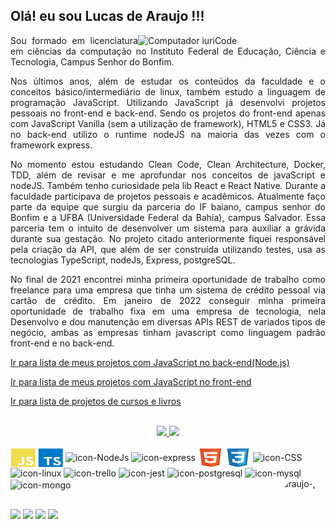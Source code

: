 ## Olá! eu sou Lucas de Araujo !!!

<img src="https://raw.githubusercontent.com/MicaelliMedeiros/micaellimedeiros/master/image/computer-illustration.png" min-width="400px" max-width="300px" width="300px" align="right" alt="Computador iuriCode">
<p align="justify"> 
Sou formado em licenciatura em ciências da computação no Instituto Federal de Educação, Ciência e Tecnologia, Campus Senhor do Bonfim.
</p>

<p align="justify"> 
Nos últimos anos, além de estudar os conteúdos da faculdade e o conceitos básico/intermediário de linux, também estudo a linguagem de programação JavaScript. Utilizando JavaScript já desenvolvi projetos pessoais no front-end e back-end. Sendo os projetos do front-end apenas com JavaScript Vanilla (sem a utilização de framework), HTML5 e CSS3. Já no back-end utilizo o runtime nodeJS na maioria das vezes com o framework express.
</p>

<p align="justify"> 
No momento estou estudando Clean Code, Clean Architecture, Docker, TDD, além de revisar e me aprofundar nos conceitos de javaScript e nodeJS. Também tenho curiosidade pela lib React e React Native. Durante a faculdade participava de  projetos pessoais e acadêmicos. Atualmente faço parte da equipe que surgiu da parceria do IF baiano, campus senhor do Bonfim e a UFBA (Universidade Federal da Bahia), campus Salvador. Essa parceria tem o intuito de desenvolver um sistema para auxiliar a grávida durante sua gestação. No projeto citado anteriormente fiquei responsável pela criação da API, que além de ser construída utilizando testes, usa as tecnologias TypeScript, nodeJs, Express, postgreSQL. 
</p>

<p align="justify"> 
No final de 2021 encontrei minha primeira oportunidade de trabalho como freelance para uma empresa que tinha um sistema de crédito pessoal via cartão de crédito. Em janeiro de 2022 conseguir minha primeira oportunidade de trabalho fixa em uma empresa de tecnologia, nela Desenvolvo e dou manutenção em diversas APIs REST de variados tipos de negócio, ambas as empresas tinham javascript como linguagem padrão front-end e no back-end. 
</p>

[Ir para lista de meus projetos com JavaScript no back-end(Node.js)](https://github.com/araujo21x/NodeJs)

[Ir para lista de meus projetos com JavaScript no front-end](https://github.com/araujo21x/JavaScript_Front-end)

[Ir para lista de projetos de cursos e livros](https://github.com/araujo21x/code_of_courses_and_books)

<br>

<div align="center">
  <a href="https://github.com/araujo21x">
    <img height="180em" src="https://github-readme-stats.vercel.app/api?username=araujo21x&show_icons=true&theme=dark&include_all_commits=true&count_private=true"/>
    <img height="180em" src="https://github-readme-stats.vercel.app/api/top-langs/?username=araujo21x&layout=compact&langs_count=7&theme=dark"/>
  </a>
</div>
  
<div style="display: inline_block"><br>
  <img align="center" alt="icon-Js" height="30" width="40" src="https://raw.githubusercontent.com/devicons/devicon/master/icons/javascript/javascript-plain.svg">
  <img align="center" alt="icon-Ts" height="30" width="40" src="https://raw.githubusercontent.com/devicons/devicon/master/icons/typescript/typescript-plain.svg">
  <img align="center" alt="icon-NodeJs" height="30" width="40" src="https://cdn.jsdelivr.net/gh/devicons/devicon/icons/nodejs/nodejs-original.svg" />
  <img align="center" alt="icon-express" height="30" width="40" src="https://cdn.jsdelivr.net/gh/devicons/devicon/icons/express/express-original.svg">
  <img align="center" alt="icon-HTML" height="30" width="40" src="https://raw.githubusercontent.com/devicons/devicon/master/icons/html5/html5-original.svg">
  <img align="center" alt="icon-CSS" height="30" width="40" src="https://raw.githubusercontent.com/devicons/devicon/master/icons/css3/css3-original.svg">
  <img align="center" alt="icon-CSS" height="30" width="40" src="https://cdn.jsdelivr.net/gh/devicons/devicon/icons/react/react-original.svg" />
  <img align="center" alt="icon-linux" height="30" width="40"  src="https://cdn.jsdelivr.net/gh/devicons/devicon/icons/linux/linux-original.svg" />
  <img align="center" alt="icon-trello" height="30" width="40" src="https://cdn.jsdelivr.net/gh/devicons/devicon/icons/trello/trello-plain.svg" />
  <img align="center" alt="icon-jest" height="30" width="40" src="https://cdn.jsdelivr.net/gh/devicons/devicon/icons/jest/jest-plain.svg" />
  <img align="center" alt="icon-postgresql" height="30" width="40"  src="https://cdn.jsdelivr.net/gh/devicons/devicon/icons/postgresql/postgresql-original.svg" />
  <img align="center" alt="icon-mysql" height="30" width="40" src="https://cdn.jsdelivr.net/gh/devicons/devicon/icons/mysql/mysql-original.svg" />
  <img align="center" alt="icon-mongo" height="30" width="40" src="https://cdn.jsdelivr.net/gh/devicons/devicon/icons/mongodb/mongodb-original.svg"/>
  <img style="border-radius: 50%;" align="right" alt="araujo-pic" height="150" src="https://avatars.githubusercontent.com/u/29488890?v=4">
 

</div>

##
 
<div> 
  <a href="https://www.linkedin.com/in/lucas-araujo-cirqueira-a1402519b" target="_blank"><img src="https://img.shields.io/badge/-LinkedIn-%230077B5?style=for-the-badge&logo=linkedin&logoColor=white" target="_blank"></a>
  <a href = "mailto:araujolucas97@gmail.com"><img src="https://img.shields.io/badge/-Gmail-%23333?style=for-the-badge&logo=gmail&logoColor=white" target="_blank"></a>
  <a href="https://twitter.com/Luscar97" target="_blank"><img src="https://img.shields.io/badge/Twitter-1DA1F2?style=for-the-badge&logo=twitter&logoColor=white" target="_blank"></a> 
  <a href="https://www.instagram.com/araujolucas22" target="_blank"><img src="https://img.shields.io/badge/-Instagram-%23E4405F?style=for-the-badge&logo=instagram&logoColor=white" target="_blank"></a>
</div>
